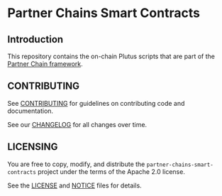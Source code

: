 # Partner Chains Smart Contracts

## Introduction

This repository contains the on-chain Plutus scripts that are part of the [Partner Chain framework](https://github.com/input-output-hk/partner-chains).

## CONTRIBUTING

See [CONTRIBUTING](./CONTRIBUTING.md) for guidelines on contributing code and documentation.

See our [CHANGELOG](./CHANGELOG.md) for all changes over time.

## LICENSING

You are free to copy, modify, and distribute the `partner-chains-smart-contracts` project under the terms of the Apache 2.0 license.

See the [LICENSE](./LICENSE) and [NOTICE](./NOTICE) files for details.
